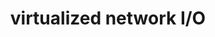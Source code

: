 ---
layout: posts_by_category
categories: virtualized-network-IO
title: virtualized network I/O
permalink: /category/just-for-fun
---